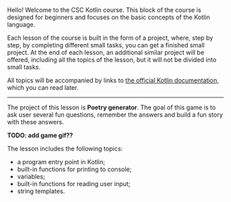 Hello! Welcome to the CSC Kotlin course. 
This block of the course is designed for beginners
and focuses on the basic concepts of the Kotlin language. 

Each lesson of the course is built in the form of a project, 
where, step by step, by completing different small tasks, 
you can get a finished small project.
At the end of each lesson, an additional similar project will be offered, 
including all the topics of the lesson, but it will not be divided into small tasks.

All topics will be accompanied by links to [the official Kotlin documentation](https://kotlinlang.org/docs/home.html), 
which you can read later.

----

The project of this lesson is **Poetry generator**.
The goal of this game is to ask user several fun questions,
remember the answers and build a fun story with these answers.

**TODO: add game gif??**

The lesson includes the following topics:

- a program entry point in Kotlin;
- built-in functions for printing to console;
- variables;
- built-in functions for reading user input;
- string templates.